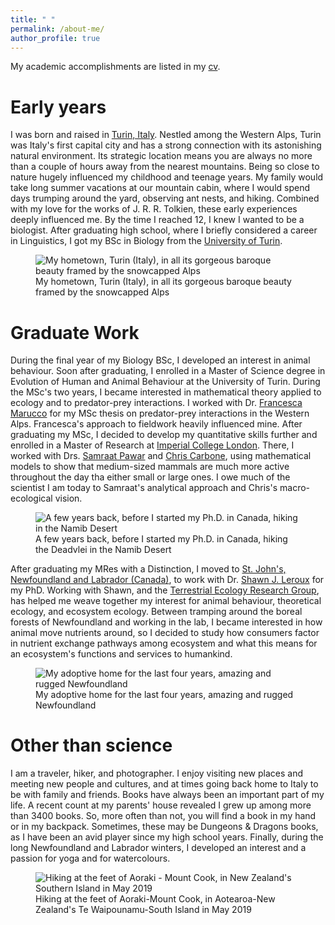 ```yaml
---
title: " "
permalink: /about-me/
author_profile: true
---
```


My academic accomplishments are listed in my [cv](https://matteorizzuto.github.io/cv/).

# Early years
I was born and raised in [Turin, Italy](https://en.wikipedia.org/wiki/Turin). Nestled among the Western Alps, Turin was Italy's first capital city and has a strong connection with its astonishing natural environment. Its strategic location means you are always no more than a couple of hours away from the nearest mountains. Being so close to nature hugely influenced my childhood and teenage years. My family would take long summer vacations at our mountain cabin, where I would spend days trumping around the yard, observing ant nests, and hiking. Combined with my love for the works of J. R. R. Tolkien, these early experiences deeply influenced me. By the time I reached 12, I knew I wanted to be a biologist. After graduating high school, where I briefly considered a career in Linguistics, I got my BSc in Biology from the [University of Turin](https://www.unito.it/en).
<figure>
<img src="../images/turin.png" alt="My hometown, Turin (Italy), in all its gorgeous baroque beauty framed by the snowcapped Alps" style = "float:center">
<figcaption>My hometown, Turin (Italy), in all its gorgeous baroque beauty framed by the snowcapped Alps</figcaption>
</figure>

# Graduate Work
During the final year of my Biology BSc, I developed an interest in animal behaviour. Soon after graduating, I enrolled in a Master of Science degree in Evolution of Human and Animal Behaviour at the University of Turin. During the MSc's two years, I became interested in mathematical theory applied to ecology and to predator-prey interactions. I worked with Dr. [Francesca Marucco](https://www.unito.it/persone/francesca.marucco) for my MSc thesis on predator-prey interactions in the Western Alps. Francesca's approach to fieldwork heavily influenced mine. After graduating my MSc, I decided to develop my quantitative skills further and enrolled in a Master of Research at [Imperial College London](https://www.imperial.ac.uk/). There, I worked with Drs. [Samraat Pawar](https://mhasoba.pythonanywhere.com/pawarlab) and [Chris Carbone](https://www.zsl.org/science/users/chris-carbone), using mathematical models to show that medium-sized mammals are much more active throughout the day tha either small or large ones. I owe much of the scientist I am today to Samraat's analytical approach and Chris's macro-ecological vision.

<figure>
<img src="../images/deadvlei.png" alt="A few years back, before I started my Ph.D. in Canada, hiking in the Namib Desert" style="float:center">
<figcaption>A few years back, before I started my Ph.D. in Canada, hiking the Deadvlei in the Namib Desert</figcaption>
</figure>

After graduating my MRes with a Distinction, I moved to [St. John's, Newfoundland and Labrador (Canada)](https://en.wikipedia.org/wiki/St._John%27s,_Newfoundland_and_Labrador), to work with Dr. [Shawn J. Leroux](http://shawnleroux.wixsite.com/lerouxlab) for my PhD. Working with Shawn, and the [Terrestrial Ecology Research Group](https://terrestrialecologyresearchgroup.weebly.com), has helped me weave together my interest for animal behaviour, theoretical ecology, and ecosystem ecology. Between tramping around the boreal forests of Newfoundland and working in the lab, I became interested in how animal move nutrients around, so I decided to study how consumers factor in nutrient exchange pathways among ecosystem and what this means for an ecosystem's functions and services to humankind.

<figure>
<img src="../images/newfoundland.png" alt="My adoptive home for the last four years, amazing and rugged Newfoundland" style="float:center">
<figcaption>My adoptive home for the last four years, amazing and rugged Newfoundland</figcaption>
</figure>

# Other than science
I am a traveler, hiker, and photographer. I enjoy visiting new places and meeting new people and cultures, and at times going back home to Italy to be with family and friends.
Books have always been an important part of my life. A recent count at my parents' house revealed I grew up among more than 3400 books. So, more often than not, you will find a book in my hand or in my backpack. Sometimes, these may be Dungeons & Dragons books, as I have been an avid player since my high school years.
Finally, during the long Newfoundland and Labrador winters, I developed an interest and a passion for yoga and for watercolours.

<figure>
<img src="../images/aoraki.png" alt="Hiking at the feet of Aoraki - Mount Cook, in New Zealand's Southern Island in May 2019" style="float:center">
<figcaption>Hiking at the feet of Aoraki-Mount Cook, in Aotearoa-New Zealand's Te Waipounamu-South Island in May 2019</figcaption>
</figure>
